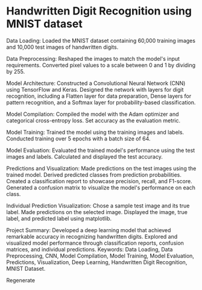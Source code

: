 # Handwritten Digit Recognition using MNIST dataset

Data Loading: Loaded the MNIST dataset containing 60,000 training images and 10,000 test images of handwritten digits.

Data Preprocessing:
Reshaped the images to match the model's input requirements.
Converted pixel values to a scale between 0 and 1 by dividing by 255.

Model Architecture:
Constructed a Convolutional Neural Network (CNN) using TensorFlow and Keras.
Designed the network with layers for digit recognition, including a Flatten layer for data preparation, Dense layers for pattern recognition, and a Softmax layer for probability-based classification.

Model Compilation:
Compiled the model with the Adam optimizer and categorical cross-entropy loss.
Set accuracy as the evaluation metric.

Model Training:
Trained the model using the training images and labels.
Conducted training over 5 epochs with a batch size of 64.

Model Evaluation:
Evaluated the trained model's performance using the test images and labels.
Calculated and displayed the test accuracy.

Predictions and Visualization:
Made predictions on the test images using the trained model.
Derived predicted classes from prediction probabilities.
Created a classification report to showcase precision, recall, and F1-score.
Generated a confusion matrix to visualize the model's performance on each class.

Individual Prediction Visualization:
Chose a sample test image and its true label.
Made predictions on the selected image.
Displayed the image, true label, and predicted label using matplotlib.

Project Summary:
Developed a deep learning model that achieved remarkable accuracy in recognizing handwritten digits.
Explored and visualized model performance through classification reports, confusion matrices, and individual predictions.
Keywords: Data Loading, Data Preprocessing, CNN, Model Compilation, Model Training, Model Evaluation, Predictions, Visualization, Deep Learning, Handwritten Digit Recognition, MNIST Dataset.





Regenerate
